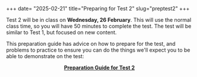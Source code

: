 +++
date= "2025-02-21"
title="Preparing for Test 2"
slug="preptest2"
+++

Test 2 will be in class on **Wednesday, 26 February**. This will use the normal class time, so you will have 50 minutes to complete the test. The test will be similar to Test 1, but focused on new content.

This preparation guide has advice on how to prepare for the test, and problems to practice to ensure you can do the things we'll expect you to be able to demonstrate on the test:
<center>

[**Preparation Guide for Test 2**](/docs/preptest2.pdf)
</center>

